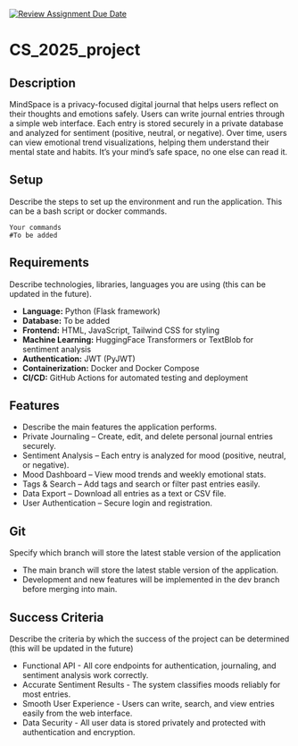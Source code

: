[![Review Assignment Due Date](https://classroom.github.com/assets/deadline-readme-button-22041afd0340ce965d47ae6ef1cefeee28c7c493a6346c4f15d667ab976d596c.svg)](https://classroom.github.com/a/DESIFpxz)
# CS_2025_project

## Description

MindSpace is a privacy-focused digital journal that helps users reflect on their thoughts and emotions safely.
Users can write journal entries through a simple web interface.
Each entry is stored securely in a private database and analyzed for sentiment (positive, neutral, or negative).
Over time, users can view emotional trend visualizations, helping them understand their mental state and habits.
It’s your mind’s safe space, no one else can read it.

## Setup

Describe the steps to set up the environment and run the application. This can be a bash script or docker commands.

```
Your commands
#To be added

```

## Requirements

Describe technologies, libraries, languages you are using (this can be updated in the future).

* **Language:** Python (Flask framework)  
* **Database:** To be added
* **Frontend:** HTML, JavaScript, Tailwind CSS for styling  
* **Machine Learning:** HuggingFace Transformers or TextBlob for sentiment analysis  
* **Authentication:** JWT (PyJWT)  
* **Containerization:** Docker and Docker Compose  
* **CI/CD:** GitHub Actions for automated testing and deployment  


## Features

* Describe the main features the application performs.
* Private Journaling – Create, edit, and delete personal journal entries securely.
* Sentiment Analysis – Each entry is analyzed for mood (positive, neutral, or negative).
* Mood Dashboard – View mood trends and weekly emotional stats.
* Tags & Search – Add tags and search or filter past entries easily.
* Data Export – Download all entries as a text or CSV file.
* User Authentication – Secure login and registration.

## Git

Specify which branch will store the latest stable version of the application

* The main branch will store the latest stable version of the application.
* Development and new features will be implemented in the dev branch before merging into main.

## Success Criteria

Describe the criteria by which the success of the project can be determined
(this will be updated in the future)

* Functional API - All core endpoints for authentication, journaling, and sentiment analysis work correctly.
* Accurate Sentiment Results - The system classifies moods reliably for most entries.
* Smooth User Experience - Users can write, search, and view entries easily from the web interface.
* Data Security - All user data is stored privately and protected with authentication and encryption.
